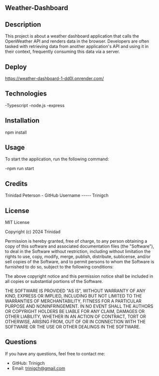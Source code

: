 ## Weather-Dashboard

## Description
This project is about a weather dashboard application that calls the OpenWeather API and renders data in the browser. Developers are often tasked with retrieving data from another application's API and using it in their context, frequently consuming this data via a server.

## Deploy 

https://weather-dashboard-1-dd0l.onrender.com/

## Technologies

-Typescript
-node.js
-express

## Installation

npm install 

## Usage

To start the application, run the following command:

-npm run start


## Credits

Trinidad Peterson - GitHub Username ----- Trinigch


## License
MIT License

Copyright (c) 2024 Trinidad

Permission is hereby granted, free of charge, to any person obtaining a copy of this software and associated documentation files (the "Software"), to deal in the Software without restriction, including without limitation the rights to use, copy, modify, merge, publish, distribute, sublicense, and/or sell copies of the Software, and to permit persons to whom the Software is furnished to do so, subject to the following conditions:

The above copyright notice and this permission notice shall be included in all copies or substantial portions of the Software.

THE SOFTWARE IS PROVIDED "AS IS", WITHOUT WARRANTY OF ANY KIND, EXPRESS OR IMPLIED, INCLUDING BUT NOT LIMITED TO THE WARRANTIES OF MERCHANTABILITY, FITNESS FOR A PARTICULAR PURPOSE AND NONINFRINGEMENT. IN NO EVENT SHALL THE AUTHORS OR COPYRIGHT HOLDERS BE LIABLE FOR ANY CLAIM, DAMAGES OR OTHER LIABILITY, WHETHER IN AN ACTION OF CONTRACT, TORT OR OTHERWISE, ARISING FROM, OUT OF OR IN CONNECTION WITH THE SOFTWARE OR THE USE OR OTHER DEALINGS IN THE SOFTWARE.

## Questions
 If you have any questions, feel free to contact me:

 - GitHub: Trinigch
 - Email: trinigch@gmail.com

